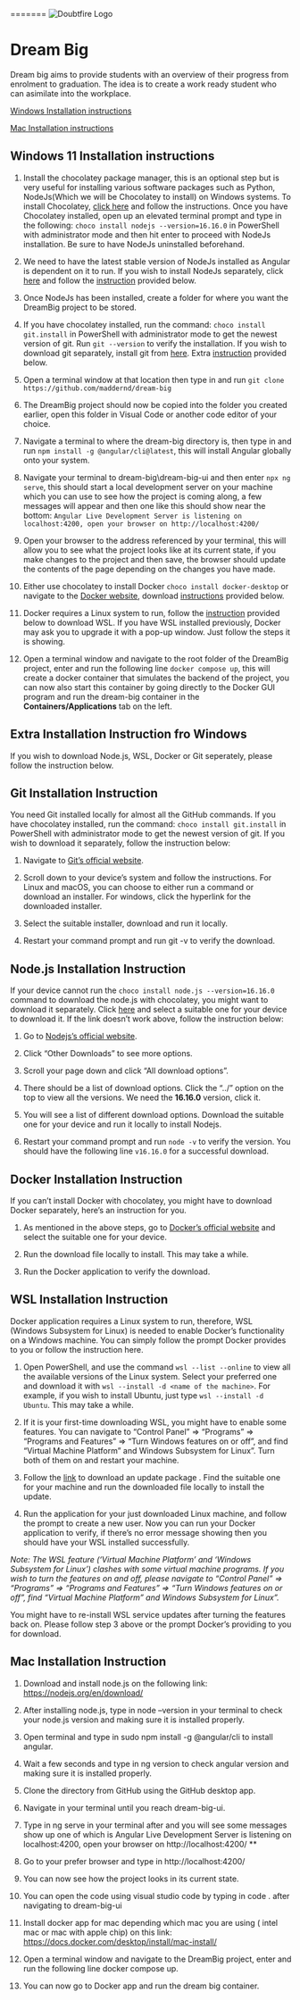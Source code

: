 =======
![Doubtfire Logo](http://puu.sh/lyClF/fde5bfbbe7.png)
# Dream Big

Dream big aims to provide students with an overview of their progress from enrolment to graduation. The idea is to create a work ready student who can asimilate into the workplace.

[Windows Installation instructions](#windows-11-installation-instructions)

[Mac Installation instructions](#mac-installation-instruction)

## Windows 11 Installation instructions

1. Install the chocolatey package manager, this is an optional step but is very useful for installing various software packages such as Python, NodeJs(Which we will be Chocolatey to install) on Windows systems. To install Chocolatey, [click here](https://chocolatey.org/install) and follow the instructions. Once you have Chocolatey installed, open up an elevated terminal prompt and type in the following: `choco install nodejs --version=16.16.0` in PowerShell with administrator mode and then hit enter to proceed with NodeJs installation. Be sure to have NodeJs uninstalled beforehand.

2. We need to have the latest stable version of NodeJs installed as Angular is dependent on it to run. If you wish to install NodeJs separately, click [here](https://nodejs.org/en/) and follow the [instruction](#nodejs-installation-instruction) provided below. 


3. Once NodeJs has been installed, create a folder for where you want the DreamBig project to be stored.

4. If you have chocolatey installed, run the command: `choco install git.install` in PowerShell with administrator mode to get the newest version of git. Run `git --version` to verify the installation. If you wish to download git separately, install git from [here](https://git-scm.com/download/win). Extra [instruction](#git-installation-instruction) provided below.

5. Open a terminal window at that location then type in and run `git clone https://github.com/maddernd/dream-big`

6. The DreamBig project should now be copied into the folder you created earlier, open this folder in Visual Code or another code editor of your choice.

7. Navigate a terminal to where the dream-big directory is, then type in and run `npm install -g @angular/cli@latest`, this will install Angular globally onto your system.

8. Navigate your terminal to dream-big\dream-big-ui and then enter `npx ng serve`, this should start a local development server on your machine which you can use to see how the project is coming along, a few messages will appear and then one like this should show near the bottom: `Angular Live Development Server is listening on localhost:4200, open your browser on http://localhost:4200/`

9. Open your browser to the address referenced by your terminal, this will allow you to see what the project looks like at its current state, if you make changes to the project and then save, the browser should update the contents of the page depending on the changes you have made.

10. Either use chocolatey to install Docker `choco install docker-desktop` or navigate to the [Docker website](https://www.docker.com/get-started/), download [instructions](#docker-installation-instruction)  provided below.

11. Docker requires a Linux system to run, follow the [instruction](#wsl-installation-instruction) provided below to download WSL. If you have WSL installed previously, Docker may ask you to upgrade it with a pop-up window. Just follow the steps it is showing.

12. Open a terminal window and navigate to the root folder of the DreamBig project, enter and run the following line `docker compose up`, this will create a docker container that simulates the backend of the project, you can now also start this container by going directly to the Docker GUI program and run the dream-big container in the **Containers/Applications** tab on the left.

## Extra Installation Instruction fro Windows

If you wish to download Node.js, WSL, Docker or Git seperately, please follow the instruction below. 

## Git Installation Instruction

You need Git installed locally for almost all the GitHub commands. If you have chocolatey installed, run the command: `choco install git.install` in PowerShell with administrator mode to get the newest version of git. If you wish to download it separately, follow the instruction below:

1. Navigate to [Git’s official website](https://git-scm.com/download/win).

2. Scroll down to your device’s system and follow the instructions. For Linux and macOS, you can choose to either run a command or download an installer. For windows, click the hyperlink for the downloaded installer.

3. Select the suitable installer, download and run it locally. 

4. Restart your command prompt and run git -v to verify the download.

## Node.js Installation Instruction

If your device cannot run the `choco install node.js --version=16.16.0` command to download the node.js with chocolatey, you might want to download it separately. Click [here](https://nodejs.org/dist/v16.16.0/) and select a suitable one for your device to download it. If the link doesn’t work above, follow the instruction below:

1. Go to [Nodejs’s official website](https://nodejs.org/en/).

2. Click “Other Downloads” to see more options.

3. Scroll your page down and click “All download options”.

4. There should be a list of download options. Click the “../” option on the top to view all the versions. We need the **16.16.0** version, click it.

5. You will see a list of different download options. Download the suitable one for your device and run it locally to install Nodejs.

6. Restart your command prompt and run `node -v`  to verify the version. You should have the following line `v16.16.0` for a successful download.

## Docker Installation Instruction

If you can’t install Docker with chocolatey, you might have to download Docker separately, here’s an instruction for you.

1. As mentioned in the above steps, go to [Docker’s official website](https://www.docker.com/get-started/) and select the suitable one for your device.

2. Run the download file locally to install. This may take a while. 

3. Run the Docker application to verify the download.

## WSL Installation Instruction

Docker application requires a Linux system to run, therefore, WSL (Windows Subsystem for Linux) is needed to enable Docker’s functionality on a Windows machine. You can simply follow the prompt Docker provides to you or follow the instruction here.

1. Open PowerShell, and use the command `wsl --list --online` to view all the available versions of the Linux system. Select your preferred one and download it with `wsl --install -d <name of the machine>`. For example, if you wish to install Ubuntu, just type `wsl --install -d Ubuntu`. This may take a while.

2. If it is your first-time downloading WSL, you might have to enable some features. You can navigate to  “Control Panel” => “Programs” => “Programs and Features” => “Turn Windows features on or off”, and find “Virtual Machine Platform” and Windows Subsystem for Linux”. Turn both of them on and restart your machine.

3. Follow the [link](https://aka.ms/wsl2kernel) to download an update package . Find the suitable one for your machine and run the downloaded file locally to install the update. 

4. Run the application for your just downloaded Linux machine, and follow the prompt to create a new user. Now you can run your Docker application to verify, if there’s no error message showing then you should have your WSL installed successfully.

*Note: The WSL feature (‘Virtual Machine Platform’ and ‘Windows Subsystem for Linux’) clashes with some virtual machine programs. If you wish to turn the features on and off, please navigate to “Control Panel” => “Programs” => “Programs and Features” => “Turn Windows features on or off”, find “Virtual Machine Platform” and Windows Subsystem for Linux”.*

You might have to re-install WSL service updates after turning the features back on. Please follow step 3 above or the prompt Docker’s providing to you for download.

## Mac Installation Instruction

1. Download and install node.js on the following link: https://nodejs.org/en/download/

2. After installing node.js, type in node –version in your terminal to check your node.js version and making sure it is installed properly.

3. Open terminal and type in sudo npm install -g @angular/cli to install angular.

4. Wait a few seconds and type in ng version to check angular version and making sure it is installed properly.

5. Clone the directory from GitHub using the GitHub desktop app.

6. Navigate in your terminal until you reach dream-big-ui.

7. Type in ng serve in your terminal after and you will see some messages show up one of which is Angular Live Development Server is listening on localhost:4200, open your browser on http://localhost:4200/ **

8. Go to your prefer browser and type in http://localhost:4200/

9. You can now see how the project looks in its current state.

10. You can open the code using visual studio code by typing in code . after navigating to dream-big-ui

11. Install docker app for mac depending which mac you are using ( intel mac or mac with apple chip) on this link: https://docs.docker.com/desktop/install/mac-install/

12. Open a terminal window and navigate to the DreamBig project, enter and run the following line docker compose up.

13. You can now go to Docker app and run the dream big container.